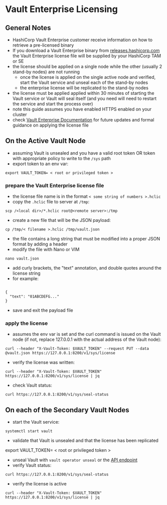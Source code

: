 # Vault Enterprise Licensing

## General Notes

- HashiCorp Vault Enterprise customer receive information on how to retrieve a pre-licensed binary
- If you download a Vault Enterprise binary from [releases.hashicorp.com](https://releases.hashicorp.com/) the Vault Enterprise license file will be supplied by your HashiCorp TAM or SE
- the license should be applied on a single node while the other (usually 2 stand-by nodes) are not running
  - once the license is applied on the single active node and verified, start the Vault service and unseal each of the stand-by nodes
  - the enterprise license will be replicated to the stand-by nodes
- the license must be applied applied within 30 minutes of starting the Vault service or Vault will seal itself (and you need will need to restart the service and start the process over)
- note this guide assumes you have enabled HTTPS enabled on your cluster
- check [Vault Enterprise Documentation](https://www.vaultproject.io/docs/enterprise/) for future updates and formal guidance on applying the license file

## On the Active Vault Node

- assuming Vault is unsealed and you have a valid root token OR token with appropriate policy to write to the `/sys` path
- export token to an env var:

`export VAULT_TOKEN= < root or privileged token >`

### prepare the Vault Enterprise license file

- the license file name is in the format `< some string of numbers >.hclic`
- copy the `.hclic` file to server at `/tmp`:

`scp /<local dir>/*.hclic root@<remote server>:/tmp`

- create a new file that will be the JSON payload:

`cp /tmp/< filename >.hclic /tmp/vault.json`

- the file contains a long string that must be modified into a proper JSON format by adding a header
- modify the file with Nano or VIM

`nano vault.json`

- add curly brackets, the "text" annotation, and double quotes around the license string
- for example:

```

{
  "text": "01ABCDEFG..."
}

```

- save and exit the payload file

### apply the license

- assumes the env var is set and the curl command is issued on the Vault node (if not, replace 127.0.0.1 with the actual address of the Vault node):

`curl --header "X-Vault-Token: $VAULT_TOKEN" --request PUT --data @vault.json https://127.0.0.1:8200/v1/sys/license`

- verify the license was written:

`curl --header "X-Vault-Token: $VAULT_TOKEN" https://127.0.0.1:8200/v1/sys/license | jq`

- check Vault status:

`curl https://127.0.0.1:8200/v1/sys/seal-status`

## On each of the Secondary Vault Nodes

- start the Vault service:

`systemctl start vault`

- validate that Vault is unsealed and that the license has been replicated

export VAULT_TOKEN= < root or privileged token >

- unseal Vault with `vault operator unseal` or the [API endpoint](https://www.vaultproject.io/api-docs/system/unseal/#sysunseal)
- verify Vault status:

`curl https://127.0.0.1:8200/v1/sys/seal-status`

- verify the license is active

`curl --header "X-Vault-Token: $VAULT_TOKEN" https://127.0.0.1:8200/v1/sys/license | jq`
